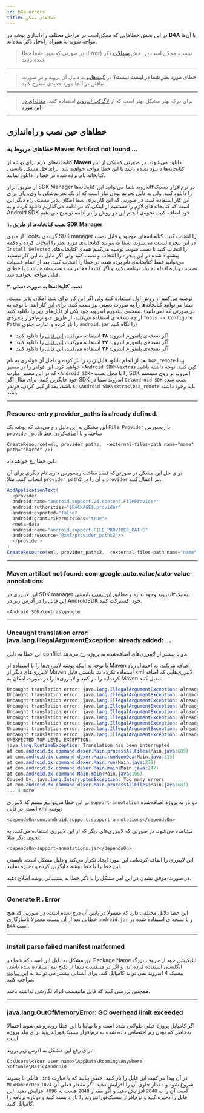 ```yaml
---
id: b4a-errors
title: خطاهای ممکن
---
```


در این بخش خطاهایی که ممکن‌است در مراحل مختلف راه‌اندازی پوشه در **B4A** با آن‌ها مواجه شوید به همراه راه‌حل ذکر شده‌اند.

> در صورتی که مورد شما خطا (Error) نیست، ممکن است در بخش [سوالات](/docs/b4a/b4a-faq) ذکر شده باشد.

---

> **خطای مورد نظر شما در لیست نیست؟** در [گیت‌هاب](https://github.com/pusheco/b4a-sample/issues?utf8=%E2%9C%93&q=is%3Aissue) به دنبال آن بروید و در صورت نیافتن در آنجا مورد جدیدی مطرح کنید.

---

> برای درک بهتر مشکل بهتر است که از [لاگ‌کت اندروید](https://developer.android.com/studio/command-line/logcat) استفاده کنید. [مقاله‌ای در این مورد](https://pub.pushe.co/%D8%A2%D9%BE%D9%84%D9%88%D8%AF-%DA%A9%D8%B1%D8%AF%D9%86-%D9%84%D8%A7%DB%8C%D8%A8%D8%B1%D8%B1%DB%8C-%D8%A7%D9%86%D8%AF%D8%B1%D9%88%DB%8C%D8%AF-%D8%AF%D8%B1-bintray-%D8%A8%D8%A7-%DA%AF%D8%B1%DB%8C%D8%AF%D9%84-gz7aiold2agq)

---

## خطاهای حین نصب‌ و راه‌اندازی

### خطا‌‌های مربوط به Maven Artifact not found ...
کتابخانه‌های لازم برای پوشه از 
**Maven**
 دانلود می‌شوند.
در صورتی که یکی از این کتابخانه‌ها دانلود نشده باشد با این خطا مواجه خواهید شد. 
برای حل مشکل بایستی کتابخانه نام برده شده در خطا را دانلود نمایید.

 از طریق ابزار 
SDK Manager
در نرم‌افزار بیسیک۴‌اندروید شما می‌توانید این کتابخانه‌ها را دانلود کنید. ولی به دلیل تحریم بودن نیاز است که از یک تحریم‌شکن یا وی‌پی‌ان برای این کار استفاده کنید. در صورتی که این کار برای شما امکان پذیر نیست، راه دیگر این است که کتابخانه‌های لازم را مستقیم از لینکی که در ادامه می‌گذاریم دانلود کرده و به 
Android SDK 
خود اضافه کنید. نحوه‌ی انجام این دو روش را در ادامه توضیح می‌دهیم.


**۱. نصب کتابخانه‌ها از طریق SDK Manager**


از منوی
Tools،‌
 گزینه‌ی 
 SDK manager
 را انتخاب کنید. کتابخانه‌های موجود و قابل نصب در این پنجره لیست می‌شوند، شما می‌توانید کتابخانه‌ی مورد نظر را انتخاب کرده و دکمه 
 `Install Selected`
 را انتخاب کنید تا نصب شوند.
 توصیه می‌کنیم همه‌ی کتابخانه‌های پیشنهاد شده در این پنجره را انتخاب و نصب کنید ولی اگر مایل به این کار نیستید می‌توانید فقط کتابخانه‌ی نام برده شده در خطا را انتخاب کنید. بعد از اتمام عملیات نصب، دوباره اقدام به بیلد برنامه بکنید و اگر کتابخانه‌ها درست نصب شده باشند با خطای قبلی مواجه نخواهید شد.


**۲. نصب کتابخانه‌ها به صورت دستی**

توصیه می‌کنیم از روش اول استفاده کنید ولی اگر این کار برای شما امکان پذیر نیست، شما می‌توانید کتابخانه‌ها را به صورت دستی نیز نصب کنید. برای این کار ابتدا با توجه به نسخه‌ی پلتفورم اندروید خود یکی از فایل‌های زیر را دانلود کنید. 
(در صورتی که نمی‌دانید از چه نسخه‌ای استفاده می‌کنید، از طریق منو نرم‌افزار پنجره‌ی 
`Tools -> Configure Paths`
را باز کرده و عبارت جلوی 
`android.jar`
را نگاه کنید)

- آگر نسخه‌ی پلتفورم اندروید **۲۸** استفاده می‌کنید، [این فایل](https://static.pushe.co/d/b4a/b4a_remote-28.zip) را دانلود کنید
- آگر نسخه‌ی پلتفورم اندروید **۲۷** استفاده می‌کنید، [این فایل](https://static.pushe.co/d/b4a/b4a_remote-27.zip) را دانلود کنید
- آگر نسخه‌ی پلتفورم اندروید **۲۶** استفاده می‌کنید، [این فایل](https://static.pushe.co/d/b4a/b4a_remote-26.zip) را دانلود کنید

 بعد از اتمام دانلود فایل زیپ را باز کرده و داخل آن فولدری به نام 
 `b4a_remote` 
 پیدا خواهید کرد. این فولدر را در مسیر 
 `<Android SDK>\extras` 
 کپی کنید. توجه داشته باشید که در این مسیر عبارت 
 `<Android SDK>`
 را با محل نصب 
 SDK
 اندروید بر روی سیستم خود جایگزین کنید. برای مثال اگر 
 SDK 
 اندروید شما در 
 `C:\Android SDK`
 نصب شده باشد، بعد از کپی کردن، فولدر 
 `C:\Android SDK\extras\b4a_remote`
 باید وجود داشته باشد.

---

### Resource entry provider_paths is already defined.

این مشکل به این دلیل رخ‌ می‌دهد که پوشه یک `File Provider` با ریسورس `provider_path` ساخته و با اضافه‌کردن خط 

`CreateResource(xml, provider_paths,  <external-files-path name="name" path="shared" />)`

این خطا رخ خواهد داد.

برای حل این مشکل در صورتی‌که قصد ساخت ریسورس دارید نام دیگری برای آن انتخاب کنید، مثلا `provider_path2` و آن را در `provider` نیز اعمال کنید.


```cs
AddApplicationText(
  <provider
  android:name="android.support.v4.content.FileProvider"
  android:authorities="$PACKAGE$.provider"
  android:exported="false"
  android:grantUriPermissions="true">
  <meta-data
  android:name="android.support.FILE_PROVIDER_PATHS"
  android:resource="@xml/provider_paths2"/>
  </provider>
)
CreateResource(xml, provider_paths2,  <external-files-path name="name" path="shared" />)
```

---

### Maven artifact not found: com.google.auto.value/auto-value-annotations

این لایبرری در SDK manager بیسیک۴اندروید وجود ندارد و مطابق
 [این پست](https://www.b4x.com/android/forum/threads/maven-artifact-not-found-com-google-auto-value-auto-value-annotations.103181/) 
 بایستی [این فایل](https://www.b4x.com/android/forum/attachments/m2repository-zip.77807/) را در آدرس زیر در AndroidSDK خود اکسترکت کنید.

`<Android SDK>\extras\google`

---

### Uncaught translation error: java.lang.IllegalArgumentException: already added: ...
این خطا به دلیل conflict دو یا بیشتر از لایبرری‌های اضافه‌شده به پروژه رخ می‌دهد.

با توجه به اینکه پوشه لایبرری‌ها را با استفاده از Maven اضافه می‌کند، به احتمال زیاد لایبرری‌های دیگر از Maven استفاده نکرده‌اند. بایستی فایل xml لایبرری‌هایی که اضافه کرده‌اید را باز کنید و لایبرری‌ها را در صورت امکان به Maven تبدیل کنید. 


```cs
Uncaught translation error: java.lang.IllegalArgumentException: already added: Landroid/support/annotation/AnimRes;
Uncaught translation error: java.lang.IllegalArgumentException: already added: Landroid/support/annotation/AnimatorRes;
Uncaught translation error: java.lang.IllegalArgumentException: already added: Landroid/support/annotation/AnyRes;
Uncaught translation error: java.lang.IllegalArgumentException: already added: Landroid/support/annotation/AnyThread;
Uncaught translation error: java.lang.IllegalArgumentException: already added: Landroid/support/annotation/ArrayRes;
Uncaught translation error: java.lang.IllegalArgumentException: already added: Landroid/support/annotation/AttrRes;
Uncaught translation error: java.lang.IllegalArgumentException: already added: Landroid/support/annotation/BinderThread;
Uncaught translation error: java.lang.IllegalArgumentException: already added: Landroid/support/annotation/BoolRes;
Uncaught translation error: java.lang.IllegalArgumentException: already added: Landroid/support/annotation/CallSuper;
UNEXPECTED TOP-LEVEL EXCEPTION:
java.lang.RuntimeException: Translation has been interrupted
at com.android.dx.command.dexer.Main.processAllFiles(Main.java:689)
at com.android.dx.command.dexer.Main.runMonoDex(Main.java:313)
at com.android.dx.command.dexer.Main.run(Main.java:279)
at com.android.dx.command.dexer.Main.main(Main.java:247)
at com.android.dx.command.Main.main(Main.java:106)
Caused by: java.lang.InterruptedException: Too many errors
at com.android.dx.command.dexer.Main.processAllFiles(Main.java:681)
... 4 more
```
در این خطا می‌توانیم ببینیم که لایبرری `support-annotation` دو بار به پروژه اضافه‌شده است.
در فایل xml پوشه:

`<dependsOn>com.android.support:support-annotations</dependsOn>`

مشاهده می‌شود. در صورتی که لایبرری‌های دیگر که از این لایبرری استفاده می‌کنند، به نحوی دیگر مثلا:

`<dependsOn>support-annotations.jar</dependsOn>`

این لایبرری را اضافه کرده‌اند، این مورد ایجاد تکرار می‌کند و دلیل مشکل است. بایستی این خط را با خط پوشه جایگزین کرده و دخیره نمایید.


در صورت موفق نشدن در این امر مشکل را با ذکر خطا به پشتیبانی پوشه اطلاع دهید.

---


### Generate R . Error

این خطا دلایل مختلفی دارد که معمولا در پایین آن درج شده است. در صورتی که هیچ خطایی بعد از آن نیست معمولا ناسازگاری `android.jar` و یا نسخه ی استفاده شده در `B4A` است.

---

### Install parse failed manifest malformed

این مشکل به دلیل این است که شما در Package Name اپلیکیشن خود از حروف بزرگ انگلیسی استفاده کرده اید. و اگر در منیفست شما از پکیج نیم استفاده شده باشد، بیسیک 4 اندروید نمی تواند کامپایل کند. برای آشنایی بیشتر می توانید به [این سایت](https://www.b4x.com/android/forum/threads/failure-install_parse_.27075/) مراجعه کنید.

همچنین بررسی کنید که فایل مانیفست ایراد نگارشی نداشته باشد.

---

### java.lang.OutOfMemoryError: GC overhead limit exceeded

اگر کامپایل پروژه خیلی طولانی شده است و یا نهایتا با این خطا رو‌به‌رو می‌شوید احتمالا به‌خاطر کم بودن رم اختصاص داده شده به نرم‌افزار بیسیک‌فور‌اندروید برای بیلد پروژه است.

 برای رفع این مشکل به ادرس زیر بروید:

```
C:\Users\<Your user name>\AppData\Roaming\Anywhere Software\Basic4android
```

فایلی با پسوند `.ini` در آن پیدا می‌کنید، این فایل را باز کنید. خطی بیابید که با عبارت `MaxRamForDex` شروع شود و مقدار جلوی آن را افزایش دهید. اگر مقدار فعلی آن `1024` است آن را به `2048` افزایش دهید و اگر مقدار `2048` هست به `4096` افزایش دهید. این فایل را ذخیره کنید و نرم‌افزار بیسیک‌فور‌اندروید را باز و بسته کنید و دوباره برنامه را کامپایل کنید.
